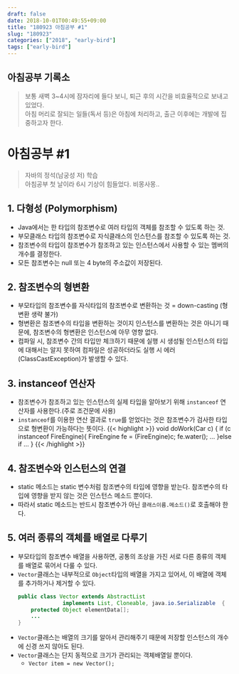 ```yaml
---
draft: false
date: 2018-10-01T00:49:55+09:00
title: "180923 아침공부 #1"
slug: "180923"
categories: ["2018", "early-bird"]
tags: ["early-bird"]
---
```


## 아침공부 기록소
>보통 새벽 3~4시에 잠자리에 들다 보니, 퇴근 후의 시간을 비효율적으로 보내고 있었다.  
>아침 머리로 잘되는 일들(독서 등)은 아침에 처리하고, 출근 이후에는 개발에 집중하고자 한다.  


# 아침공부 #1
>자바의 정석(남궁성 저) 학습  
>아침공부 첫 날이라 6시 기상이 힘들었다. 비몽사몽..

## 1. 다형성 (Polymorphism)
- Java에서는 한 타입의 참조변수로 여러 타입의 객체를 참조할 수 있도록 하는 것.
- 부모클래스 타입의 참조변수로 자식클래스의 인스턴스를 참조할 수 있도록 하는 것.
- 참조변수의 타입이 참조변수가 참조하고 있는 인스턴스에서 사용할 수 있는 멤버의 개수를 결정한다.
- 모든 참조변수는 null 또는 4 byte의 주소값이 저장된다.

## 2. 참조변수의 형변환
- 부모타입의 참조변수를 자식타입의 참조변수로 변환하는 것 = down-casting (형변환 생략 불가)
- 형변환은 참조변수의 타입을 변환하는 것이지 인스턴스를 변환하는 것은 아니기 때문에, 참조변수의 형변환은 인스턴스에 아무 영향 없다.
- 컴파일 시, 참조변수 간의 타입만 체크하기 때문에 실행 시 생성될 인스턴스의 타입에 대해서는 알지 못하여 컴파일은 성공하더라도 실행 시 에러(ClassCastException)가 발생할 수 있다.

## 3. instanceof 연산자
- 참조변수가 참조하고 있는 인스턴스의 실제 타입을 알아보기 위해 `instanceof` 연산자를 사용한다.(주로 조건문에 사용)
- `instanceof`를 이용한 연산 결과로 `true`를 얻었다는 것은 참조변수가 검사한 타입으로 형변환이 가능하다는 뜻이다.
  {{< highlight >}}
  void doWork(Car c) {
    if (c instanceof FireEngine){
      FireEngine fe = (FireEngine)c;
      fe.water();
      ...
    }else if ...
  }
  {{< /highlight >}}
  
## 4. 참조변수와 인스턴스의 연결
- static 메소드는 static 변수처럼 참조변수의 타입에 영향을 받는다. 참조변수의 타입에 영향을 받지 않는 것은 인스턴스 메소드 뿐이다.
- 따라서 static 메소드는 반드시 참조변수가 아닌 `클래스이름.메소드()`로 호출해야 한다.

## 5. 여러 종류의 객체를 배열로 다루기
- 부모타입의 참조변수 배열을 사용하면, 공통의 조상을 가진 서로 다른 종류의 객체를 배열로 묶어서 다룰 수 있다.
- `Vector`클래스는 내부적으로 `Object`타입의 배열을 가지고 있어서, 이 배열에 객체를 추가하거나 제거할 수 있다.
  ```java
  public class Vector extends AbstractList
                implements List, Cloneable, java.io.Serializable  {
      protected Object elementData[];
      ...
  }
  ```
- `Vector`클래스는 배열의 크기를 알아서 관리해주기 때문에 저장할 인스턴스의 개수에 신경 쓰지 않아도 된다.
- `Vector`클래스는 단지 동적으로 크기가 관리되는 객체배열일 뿐이다.
  - `Vector item = new Vector();`
